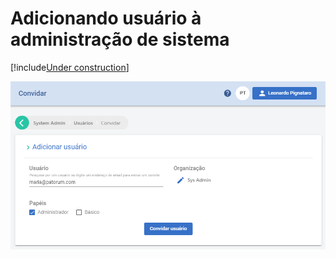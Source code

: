 ﻿# Adicionando usuário à administração de sistema

[!include[Under construction](../../../includes/under-construction.md)]

![Select user](../../images/select-user-sys-admin.png)
